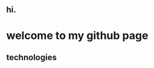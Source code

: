 ## hi.

# welcome to my github page

## technologies
<link rel="stylesheet" type='text/css' href="https://cdn.jsdelivr.net/gh/devicons/devicon@latest/devicon.min.css" />
